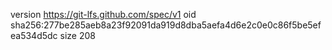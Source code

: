 version https://git-lfs.github.com/spec/v1
oid sha256:277be285aeb8a23f92091da919d8dba5aefa4d6e2c0e0c86f5be5efea534d5dc
size 208
